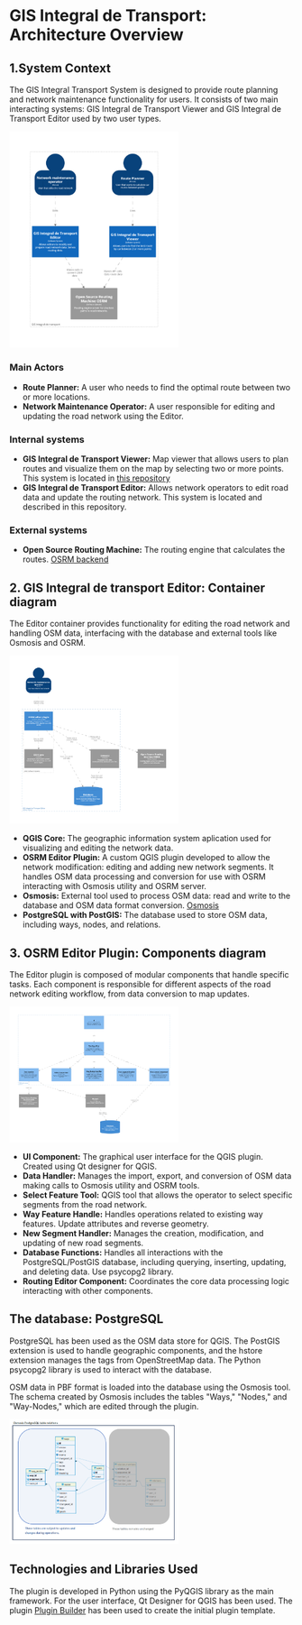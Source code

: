 # GIS Integral de Transport: Architecture Overview

## 1.System Context 
The GIS Integral Transport System is designed to provide route planning and network maintenance functionality for users. It consists of two main interacting systems: GIS Integral de Transport Viewer and GIS Integral de Transport Editor used by two user types.
<!---![Context diagram](/docs/diagrams/c4/01_Context.png) --->
<img src="/docs/diagrams/c4/01_Context.png" alt="Context diagram" width="300"/>

### Main Actors
+ **Route Planner:** A user who needs to find the optimal route between two or more locations.
+ **Network Maintenance Operator:** A user responsible for editing and updating the road network using the Editor.
### Internal systems
+ **GIS Integral de Transport Viewer:** Map viewer that allows users to plan routes and visualize them on the map by selecting two or more points. This system is located in [this repository](https://github.com/tuskjant/gis_transport_visor)
+ **GIS Integral de Transport Editor:** Allows network operators to edit road data and update the routing network. This system is located and described in this repository.
### External systems
+ **Open Source Routing Machine:** The routing engine that calculates the routes. [OSRM backend](https://github.com/Project-OSRM/osrm-backend)

## 2. GIS Integral de transport Editor: Container diagram 
The Editor container provides functionality for editing the road network and handling OSM data, interfacing with the database and external tools like Osmosis and OSRM.
<!---![Editor container diagram](/docs/diagrams/c4/02_ContainersEditor.png)--->
<img src="/docs/diagrams/c4/02_ContainersEditor.png" alt="Editor container diagram" width="300"/>

+ **QGIS Core:** The geographic information system aplication used for visualizing and editing the network data.
+ **OSRM Editor Plugin:** A custom QGIS plugin developed to allow the network modification: editing and adding new network segments. It handles OSM data processing and conversion for use with OSRM interacting with Osmosis utility and OSRM server.
+ **Osmosis:** External tool used to process OSM data: read and write to the database and OSM data format conversion. [Osmosis](https://github.com/openstreetmap/osmosis)
+ **PostgreSQL with PostGIS:** The database used to store OSM data, including ways, nodes, and relations. 

## 3. OSRM Editor Plugin: Components diagram
The Editor plugin is composed of modular components that handle specific tasks. Each component is responsible for different aspects of the road network editing workflow, from data conversion to map updates.
<!---![OSRM Editor Plugin component diagram](/docs/diagrams/c4/03_EditorComponents.png)--->
<img src="/docs/diagrams/c4/03_EditorComponents.png" alt="OSRM Editor Plugin component diagram" width="300"/>

+ **UI Component:** The graphical user interface for the QGIS plugin. Created using Qt designer for QGIS.
+ **Data Handler:** Manages the import, export, and conversion of OSM data making calls to Osmosis utility and OSRM tools.
+ **Select Feature Tool:** QGIS tool that allows the operator to select specific segments from the road network.
+ **Way Feature Handle:** Handles operations related to existing way features. Update attributes and reverse geometry.
+ **New Segment Handler:** Manages the creation, modification, and updating of new road segments.
+ **Database Functions:** Handles all interactions with the PostgreSQL/PostGIS database, including querying, inserting, updating, and deleting data. Use psycopg2 library.
+ **Routing Editor Component:**  Coordinates the core data processing logic interacting with other components. 

## The database: PostgreSQL 
PostgreSQL has been used as the OSM data store for QGIS. The PostGIS extension is used to handle geographic components, and the hstore extension manages the tags from OpenStreetMap data. The Python psycopg2 library is used to interact with the database.

OSM data in PBF format is loaded into the database using the Osmosis tool. The schema created by Osmosis includes the tables "Ways," "Nodes," and "Way-Nodes," which are edited through the plugin.
<!---![Esquema Osmosis de la base de datos](/docs/diagrams/database/db_relations.PNG)--->
<img src="/docs/diagrams/database/db_relations.PNG" alt="Esquema Osmosis de la base de datos" width="300"/>

## Technologies and Libraries Used
The plugin is developed in Python using the PyQGIS library as the main framework. For the user interface, Qt Designer for QGIS has been used. The plugin [Plugin Builder](https://plugins.qgis.org/plugins/pluginbuilder/) has been used to create the initial plugin template.

